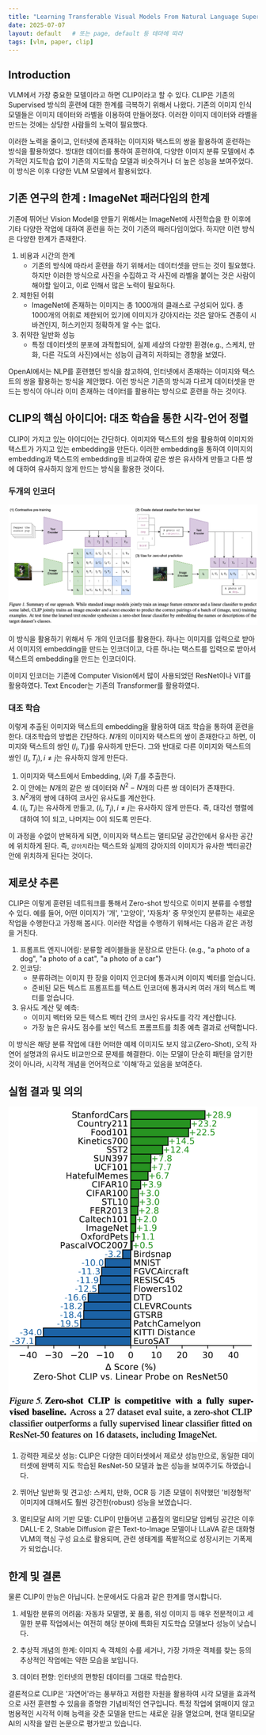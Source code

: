 ```yaml
---
title: "Learning Transferable Visual Models From Natural Language Supervision (CLIP): Paper Review"
date: 2025-07-07
layout: default   # 또는 page, default 등 테마에 따라
tags: [vlm, paper, clip]
---
```


## Introduction

VLM에서 가장 중요한 모델이라고 하면 CLIP이라고 할 수 있다. CLIP은 기존의 Supervised 방식의 훈련에 대한 한계를 극복하기 위해서 나왔다. 기존의 이미지 인식 모델들은 이미지 데이터와 라벨을 이용하여 만들어졌다. 이러한 이미지 데이터와 라벨을 만드는 것에는 상당한 사람들의 노력이 필요했다. 

이러한 노력을 줄이고, 인터넷에 존재하는 이미지와 택스트의 쌍을 활용하여 훈련하는 방식을 활용하였다. 방대한 데이터를 통하여 훈련하여, 다양한 이미지 분류 모델에서 추가적인 지도학습 없이 기존의 지도학습 모델과 비슷하거나 더 높은 성능을 보여주었다. 이 방식은 이후 다양한 VLM 모델에서 활용되었다.

## 기존 연구의 한계 : ImageNet 패러다임의 한계

기존에 뛰어난 Vision Model을 만들기 위해서는 ImageNet에 사전학습을 한 이후에 기타 다양한 작업에 대하여 훈련을 하는 것이 기존의 패러다임이었다. 하지만 이런 방식은 다양한 한계가 존재한다.

1. 비용과 시간의 한계
    - 기존의 방식에 따라서 훈련을 하기 위해서는 데이터셋을 만드는 것이 필요했다. 하지만 이러한 방식으로 사진을 수집하고 각 사진에 라벨을 붙이는 것은 사람이 해야할 일이고, 이로 인해서 많은 노력이 필요하다.
2. 제한된 어휘
    - ImageNet에 존재하는 이미지는 총 1000개의 클래스로 구성되어 있다. 총 1000개의 어휘로 제한되어 있기에 이미지가 강아지라는 것은 알아도 견종이 시바견인지, 허스키인지 정확하게 알 수는 없다.
3. 취약한 일반화 성능
    - 특정 데이터셋의 분포에 과적합되어, 실제 세상의 다양한 환경(e.g., 스케치, 만화, 다른 각도의 사진)에서는 성능이 급격히 저하되는 경향을 보였다.

OpenAI에서는 NLP를 훈련했던 방식을 참고하여, 인터넷에서 존재하는 이미지와 택스트의 쌍을 활용하는 방식을 제안했다. 이런 방식은 기존의 방식과 다르게 데이터셋을 만드는 방식이 아니라 이미 존재하는 데이터를 활용하는 방식으로 훈련을 하는 것이다.

## CLIP의 핵심 아이디어: 대조 학습을 통한 시각-언어 정렬

CLIP이 가지고 있는 아이디어는 간단하다. 이미지와 택스트의 쌍을 활용하여 이미지와 택스트가 가지고 있는 embedding을 만든다. 이러한 embedding을 통하여 이미지의 embedding과 택스트의 embedding을 비교하여 같은 쌍은 유사하게 만들고 다른 쌍에 대하여 유사하지 않게 만드는 방식을 활용한 것이다.

### 두개의 인코더

![clip architecture](/assets/CLIP/CLIP-architecture.png)

이 방식을 활용하기 위해서 두 개의 인코더를 활용한다. 하나는 이미지를 입력으로 받아서 이미지의 embedding을 만드는 인코더이고, 다른 하나는 택스트를 입력으로 받아서 택스트의 embedding을 만드는 인코더이다.

이미지 인코더는 기존에 Computer Vision에서 많이 사용되었던 ResNet이나 ViT를 활용하였다. Text Encoder는 기존의 Transformer를 활용하였다.

### 대조 학습

이렇게 추출된 이미지와 택스트의 embedding을 활용하여 대조 학습을 통하여 훈련을 한다. 대조학습의 방법은 간단하다. $N$개의 이미지와 택스트의 쌍이 존재한다고 하면, 이미지와 택스트의 쌍인 $(I_i, T_i)$를 유사하게 만든다. 그와 반대로 다른 이미지와 택스트의 쌍인 $(I_i, T_j) , i \neq j$는 유사하지 않게 만든다. 

1. 이미지와 택스트에서 Embedding, $I_i$와 $T_i$를 추출한다.
2. 이 안에는 $N$개의 같은 쌍 데이터와 $N^2 - N$개의 다른 쌍 데이터가 존재한다.
3. $N^2$개의 쌍에 대하여 코사인 유사도를 계산한다.
4. $(I_i, T_i)$는 유사하게 만들고, $(I_i, T_j) , i \neq j$는 유사하지 않게 만든다. 즉, 대각선 행렬에 대하여 1이 되고, 나머지는 0이 되도록 만든다.

이 과정을 수없이 반복하게 되면, 이미지와 택스트는 멀티모달 공간안에서 유사한 공간에 위치하게 된다. 즉, `강아지`라는 택스트와 실제의 강아지의 이미지가 유사한 백터공간안에 위치하게 된다는 것이다.

## 제로샷 추론

CLIP은 이렇게 훈련된 네트워크를 통해서 Zero-shot 방식으로 이미지 분류를 수행할 수 있다. 예를 들어, 어떤 이미지가 '개', '고양이', '자동차' 중 무엇인지 분류하는 새로운 작업을 수행한다고 가정해 봅시다. 이러한 작업을 수행하기 위해서는 다음과 같은 과정을 거친다.

1. 프롬프트 엔지니어링: 분류할 레이블들을 문장으로 만든다. (e.g., "a photo of a dog", "a photo of a cat", "a photo of a car")
2. 인코딩:
    - 분류하려는 이미지 한 장을 이미지 인코더에 통과시켜 이미지 벡터를 얻습니다.
    - 준비된 모든 텍스트 프롬프트를 텍스트 인코더에 통과시켜 여러 개의 텍스트 벡터를 얻습니다.
3. 유사도 계산 및 예측:
    - 이미지 벡터와 모든 텍스트 벡터 간의 코사인 유사도를 각각 계산합니다.
    - 가장 높은 유사도 점수를 보인 텍스트 프롬프트를 최종 예측 결과로 선택합니다.

이 방식은 해당 분류 작업에 대한 어떠한 예제 이미지도 보지 않고(Zero-Shot), 오직 자연어 설명과의 유사도 비교만으로 문제를 해결한다. 이는 모델이 단순히 패턴을 암기한 것이 아니라, 시각적 개념을 언어적으로 '이해'하고 있음을 보여준다.

## 실험 결과 및 의의

![clip zero-shot](/assets/CLIP/CLIP-result-zeroshot.png)

1. 강력한 제로샷 성능: CLIP은 다양한 데이터셋에서 제로샷 성능만으로, 동일한 데이터셋에 완벽히 지도 학습된 ResNet-50 모델과 높은 성능을 보여주기도 하였습니다.

2. 뛰어난 일반화 및 견고성: 스케치, 만화, OCR 등 기존 모델이 취약했던 '비정형적' 이미지에 대해서도 훨씬 강건한(robust) 성능을 보였습니다.

3. 멀티모달 AI의 기반 모델: CLIP이 만들어낸 고품질의 멀티모달 임베딩 공간은 이후 DALL-E 2, Stable Diffusion 같은 Text-to-Image 모델이나 LLaVA 같은 대화형 VLM의 핵심 구성 요소로 활용되며, 관련 생태계를 폭발적으로 성장시키는 기폭제가 되었습니다.

## 한계 및 결론

물론 CLIP이 만능은 아닙니다. 논문에서도 다음과 같은 한계를 명시합니다.

1. 세밀한 분류의 어려움: 자동차 모델명, 꽃 품종, 위성 이미지 등 매우 전문적이고 세밀한 분류 작업에서는 여전히 해당 분야에 특화된 지도학습 모델보다 성능이 낮습니다.

2. 추상적 개념의 한계: 이미지 속 객체의 수를 세거나, 가장 가까운 객체를 찾는 등의 추상적인 작업에는 약한 모습을 보입니다.

3. 데이터 편향: 인터넷의 편향된 데이터를 그대로 학습한다.

결론적으로 CLIP은 '자연어'라는 풍부하고 저렴한 자원을 활용하여 시각 모델을 효과적으로 사전 훈련할 수 있음을 증명한 기념비적인 연구입니다. 특정 작업에 얽매이지 않고 범용적인 시각적 이해 능력을 갖춘 모델을 만드는 새로운 길을 열었으며, 현대 멀티모달 AI의 시작을 알린 논문으로 평가받고 있습니다.

